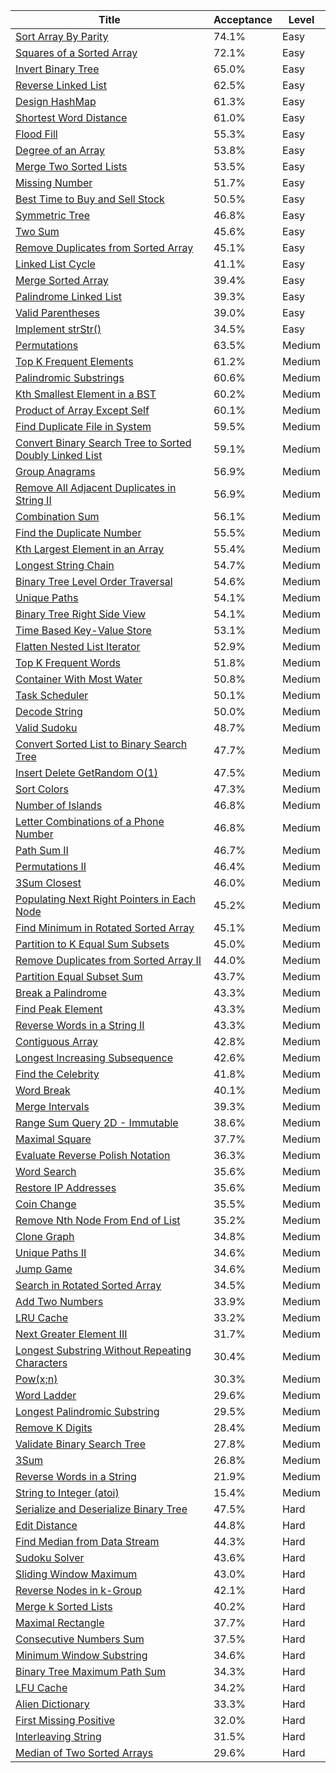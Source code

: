 | Title                                                                                                                                            | Acceptance   | Level   |
|--------------------------------------------------------------------------------------------------------------------------------------------------|--------------|---------|
| [Sort Array By Parity](https://leetcode.com/problems/sort-array-by-parity)                                                                       | 74.1%        | Easy    |
| [Squares of a Sorted Array](https://leetcode.com/problems/squares-of-a-sorted-array)                                                             | 72.1%        | Easy    |
| [Invert Binary Tree](https://leetcode.com/problems/invert-binary-tree)                                                                           | 65.0%        | Easy    |
| [Reverse Linked List](https://leetcode.com/problems/reverse-linked-list)                                                                         | 62.5%        | Easy    |
| [Design HashMap](https://leetcode.com/problems/design-hashmap)                                                                                   | 61.3%        | Easy    |
| [Shortest Word Distance](https://leetcode.com/problems/shortest-word-distance)                                                                   | 61.0%        | Easy    |
| [Flood Fill](https://leetcode.com/problems/flood-fill)                                                                                           | 55.3%        | Easy    |
| [Degree of an Array](https://leetcode.com/problems/degree-of-an-array)                                                                           | 53.8%        | Easy    |
| [Merge Two Sorted Lists](https://leetcode.com/problems/merge-two-sorted-lists)                                                                   | 53.5%        | Easy    |
| [Missing Number](https://leetcode.com/problems/missing-number)                                                                                   | 51.7%        | Easy    |
| [Best Time to Buy and Sell Stock](https://leetcode.com/problems/best-time-to-buy-and-sell-stock)                                                 | 50.5%        | Easy    |
| [Symmetric Tree](https://leetcode.com/problems/symmetric-tree)                                                                                   | 46.8%        | Easy    |
| [Two Sum](https://leetcode.com/problems/two-sum)                                                                                                 | 45.6%        | Easy    |
| [Remove Duplicates from Sorted Array](https://leetcode.com/problems/remove-duplicates-from-sorted-array)                                         | 45.1%        | Easy    |
| [Linked List Cycle](https://leetcode.com/problems/linked-list-cycle)                                                                             | 41.1%        | Easy    |
| [Merge Sorted Array](https://leetcode.com/problems/merge-sorted-array)                                                                           | 39.4%        | Easy    |
| [Palindrome Linked List](https://leetcode.com/problems/palindrome-linked-list)                                                                   | 39.3%        | Easy    |
| [Valid Parentheses](https://leetcode.com/problems/valid-parentheses)                                                                             | 39.0%        | Easy    |
| [Implement strStr()](https://leetcode.com/problems/implement-strstr)                                                                             | 34.5%        | Easy    |
| [Permutations](https://leetcode.com/problems/permutations)                                                                                       | 63.5%        | Medium  |
| [Top K Frequent Elements](https://leetcode.com/problems/top-k-frequent-elements)                                                                 | 61.2%        | Medium  |
| [Palindromic Substrings](https://leetcode.com/problems/palindromic-substrings)                                                                   | 60.6%        | Medium  |
| [Kth Smallest Element in a BST](https://leetcode.com/problems/kth-smallest-element-in-a-bst)                                                     | 60.2%        | Medium  |
| [Product of Array Except Self](https://leetcode.com/problems/product-of-array-except-self)                                                       | 60.1%        | Medium  |
| [Find Duplicate File in System](https://leetcode.com/problems/find-duplicate-file-in-system)                                                     | 59.5%        | Medium  |
| [Convert Binary Search Tree to Sorted Doubly Linked List](https://leetcode.com/problems/convert-binary-search-tree-to-sorted-doubly-linked-list) | 59.1%        | Medium  |
| [Group Anagrams](https://leetcode.com/problems/group-anagrams)                                                                                   | 56.9%        | Medium  |
| [Remove All Adjacent Duplicates in String II](https://leetcode.com/problems/remove-all-adjacent-duplicates-in-string-ii)                         | 56.9%        | Medium  |
| [Combination Sum](https://leetcode.com/problems/combination-sum)                                                                                 | 56.1%        | Medium  |
| [Find the Duplicate Number](https://leetcode.com/problems/find-the-duplicate-number)                                                             | 55.5%        | Medium  |
| [Kth Largest Element in an Array](https://leetcode.com/problems/kth-largest-element-in-an-array)                                                 | 55.4%        | Medium  |
| [Longest String Chain](https://leetcode.com/problems/longest-string-chain)                                                                       | 54.7%        | Medium  |
| [Binary Tree Level Order Traversal](https://leetcode.com/problems/binary-tree-level-order-traversal)                                             | 54.6%        | Medium  |
| [Unique Paths](https://leetcode.com/problems/unique-paths)                                                                                       | 54.1%        | Medium  |
| [Binary Tree Right Side View](https://leetcode.com/problems/binary-tree-right-side-view)                                                         | 54.1%        | Medium  |
| [Time Based Key-Value Store](https://leetcode.com/problems/time-based-key-value-store)                                                           | 53.1%        | Medium  |
| [Flatten Nested List Iterator](https://leetcode.com/problems/flatten-nested-list-iterator)                                                       | 52.9%        | Medium  |
| [Top K Frequent Words](https://leetcode.com/problems/top-k-frequent-words)                                                                       | 51.8%        | Medium  |
| [Container With Most Water](https://leetcode.com/problems/container-with-most-water)                                                             | 50.8%        | Medium  |
| [Task Scheduler](https://leetcode.com/problems/task-scheduler)                                                                                   | 50.1%        | Medium  |
| [Decode String](https://leetcode.com/problems/decode-string)                                                                                     | 50.0%        | Medium  |
| [Valid Sudoku](https://leetcode.com/problems/valid-sudoku)                                                                                       | 48.7%        | Medium  |
| [Convert Sorted List to Binary Search Tree](https://leetcode.com/problems/convert-sorted-list-to-binary-search-tree)                             | 47.7%        | Medium  |
| [Insert Delete GetRandom O(1)](https://leetcode.com/problems/insert-delete-getrandom-o1)                                                         | 47.5%        | Medium  |
| [Sort Colors](https://leetcode.com/problems/sort-colors)                                                                                         | 47.3%        | Medium  |
| [Number of Islands](https://leetcode.com/problems/number-of-islands)                                                                             | 46.8%        | Medium  |
| [Letter Combinations of a Phone Number](https://leetcode.com/problems/letter-combinations-of-a-phone-number)                                     | 46.8%        | Medium  |
| [Path Sum II](https://leetcode.com/problems/path-sum-ii)                                                                                         | 46.7%        | Medium  |
| [Permutations II](https://leetcode.com/problems/permutations-ii)                                                                                 | 46.4%        | Medium  |
| [3Sum Closest](https://leetcode.com/problems/3sum-closest)                                                                                       | 46.0%        | Medium  |
| [Populating Next Right Pointers in Each Node](https://leetcode.com/problems/populating-next-right-pointers-in-each-node)                         | 45.2%        | Medium  |
| [Find Minimum in Rotated Sorted Array](https://leetcode.com/problems/find-minimum-in-rotated-sorted-array)                                       | 45.1%        | Medium  |
| [Partition to K Equal Sum Subsets](https://leetcode.com/problems/partition-to-k-equal-sum-subsets)                                               | 45.0%        | Medium  |
| [Remove Duplicates from Sorted Array II](https://leetcode.com/problems/remove-duplicates-from-sorted-array-ii)                                   | 44.0%        | Medium  |
| [Partition Equal Subset Sum](https://leetcode.com/problems/partition-equal-subset-sum)                                                           | 43.7%        | Medium  |
| [Break a Palindrome](https://leetcode.com/problems/break-a-palindrome)                                                                           | 43.3%        | Medium  |
| [Find Peak Element](https://leetcode.com/problems/find-peak-element)                                                                             | 43.3%        | Medium  |
| [Reverse Words in a String II](https://leetcode.com/problems/reverse-words-in-a-string-ii)                                                       | 43.3%        | Medium  |
| [Contiguous Array](https://leetcode.com/problems/contiguous-array)                                                                               | 42.8%        | Medium  |
| [Longest Increasing Subsequence](https://leetcode.com/problems/longest-increasing-subsequence)                                                   | 42.6%        | Medium  |
| [Find the Celebrity](https://leetcode.com/problems/find-the-celebrity)                                                                           | 41.8%        | Medium  |
| [Word Break](https://leetcode.com/problems/word-break)                                                                                           | 40.1%        | Medium  |
| [Merge Intervals](https://leetcode.com/problems/merge-intervals)                                                                                 | 39.3%        | Medium  |
| [Range Sum Query 2D - Immutable](https://leetcode.com/problems/range-sum-query-2d-immutable)                                                     | 38.6%        | Medium  |
| [Maximal Square](https://leetcode.com/problems/maximal-square)                                                                                   | 37.7%        | Medium  |
| [Evaluate Reverse Polish Notation](https://leetcode.com/problems/evaluate-reverse-polish-notation)                                               | 36.3%        | Medium  |
| [Word Search](https://leetcode.com/problems/word-search)                                                                                         | 35.6%        | Medium  |
| [Restore IP Addresses](https://leetcode.com/problems/restore-ip-addresses)                                                                       | 35.6%        | Medium  |
| [Coin Change](https://leetcode.com/problems/coin-change)                                                                                         | 35.5%        | Medium  |
| [Remove Nth Node From End of List](https://leetcode.com/problems/remove-nth-node-from-end-of-list)                                               | 35.2%        | Medium  |
| [Clone Graph](https://leetcode.com/problems/clone-graph)                                                                                         | 34.8%        | Medium  |
| [Unique Paths II](https://leetcode.com/problems/unique-paths-ii)                                                                                 | 34.6%        | Medium  |
| [Jump Game](https://leetcode.com/problems/jump-game)                                                                                             | 34.6%        | Medium  |
| [Search in Rotated Sorted Array](https://leetcode.com/problems/search-in-rotated-sorted-array)                                                   | 34.5%        | Medium  |
| [Add Two Numbers](https://leetcode.com/problems/add-two-numbers)                                                                                 | 33.9%        | Medium  |
| [LRU Cache](https://leetcode.com/problems/lru-cache)                                                                                             | 33.2%        | Medium  |
| [Next Greater Element III](https://leetcode.com/problems/next-greater-element-iii)                                                               | 31.7%        | Medium  |
| [Longest Substring Without Repeating Characters](https://leetcode.com/problems/longest-substring-without-repeating-characters)                   | 30.4%        | Medium  |
| [Pow(x;n)](https://leetcode.com/problems/powx-n)                                                                                                 | 30.3%        | Medium  |
| [Word Ladder](https://leetcode.com/problems/word-ladder)                                                                                         | 29.6%        | Medium  |
| [Longest Palindromic Substring](https://leetcode.com/problems/longest-palindromic-substring)                                                     | 29.5%        | Medium  |
| [Remove K Digits](https://leetcode.com/problems/remove-k-digits)                                                                                 | 28.4%        | Medium  |
| [Validate Binary Search Tree](https://leetcode.com/problems/validate-binary-search-tree)                                                         | 27.8%        | Medium  |
| [3Sum](https://leetcode.com/problems/3sum)                                                                                                       | 26.8%        | Medium  |
| [Reverse Words in a String](https://leetcode.com/problems/reverse-words-in-a-string)                                                             | 21.9%        | Medium  |
| [String to Integer (atoi)](https://leetcode.com/problems/string-to-integer-atoi)                                                                 | 15.4%        | Medium  |
| [Serialize and Deserialize Binary Tree](https://leetcode.com/problems/serialize-and-deserialize-binary-tree)                                     | 47.5%        | Hard    |
| [Edit Distance](https://leetcode.com/problems/edit-distance)                                                                                     | 44.8%        | Hard    |
| [Find Median from Data Stream](https://leetcode.com/problems/find-median-from-data-stream)                                                       | 44.3%        | Hard    |
| [Sudoku Solver](https://leetcode.com/problems/sudoku-solver)                                                                                     | 43.6%        | Hard    |
| [Sliding Window Maximum](https://leetcode.com/problems/sliding-window-maximum)                                                                   | 43.0%        | Hard    |
| [Reverse Nodes in k-Group](https://leetcode.com/problems/reverse-nodes-in-k-group)                                                               | 42.1%        | Hard    |
| [Merge k Sorted Lists](https://leetcode.com/problems/merge-k-sorted-lists)                                                                       | 40.2%        | Hard    |
| [Maximal Rectangle](https://leetcode.com/problems/maximal-rectangle)                                                                             | 37.7%        | Hard    |
| [Consecutive Numbers Sum](https://leetcode.com/problems/consecutive-numbers-sum)                                                                 | 37.5%        | Hard    |
| [Minimum Window Substring](https://leetcode.com/problems/minimum-window-substring)                                                               | 34.6%        | Hard    |
| [Binary Tree Maximum Path Sum](https://leetcode.com/problems/binary-tree-maximum-path-sum)                                                       | 34.3%        | Hard    |
| [LFU Cache](https://leetcode.com/problems/lfu-cache)                                                                                             | 34.2%        | Hard    |
| [Alien Dictionary](https://leetcode.com/problems/alien-dictionary)                                                                               | 33.3%        | Hard    |
| [First Missing Positive](https://leetcode.com/problems/first-missing-positive)                                                                   | 32.0%        | Hard    |
| [Interleaving String](https://leetcode.com/problems/interleaving-string)                                                                         | 31.5%        | Hard    |
| [Median of Two Sorted Arrays](https://leetcode.com/problems/median-of-two-sorted-arrays)                                                         | 29.6%        | Hard    |
